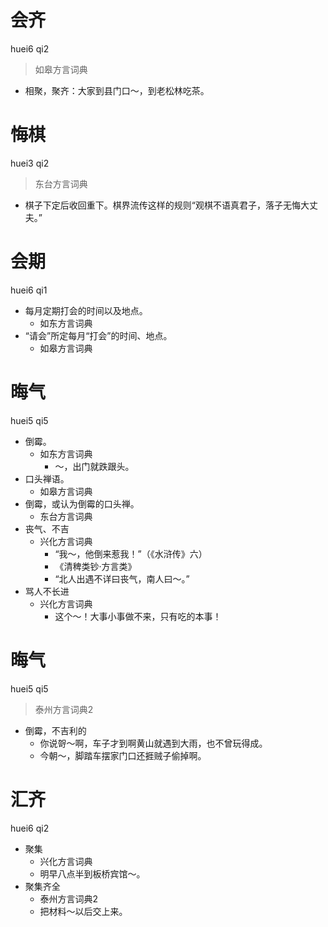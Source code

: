 # 会齐
huei6 qi2
> 如皋方言词典
- 相聚，聚齐：大家到县门口～，到老松林吃茶。

# 悔棋
huei3 qi2
> 东台方言词典
- 棋子下定后收回重下。棋界流传这样的规则“观棋不语真君子，落子无悔大丈夫。”

# 会期
huei6 qi1
+ 每月定期打会的时间以及地点。
  * 如东方言词典
+ “请会”所定每月“打会”的时间、地点。
  * 如皋方言词典

# 晦气
huei5 qi5
+ 倒霉。
  * 如东方言词典
    - ～，出门就跌跟头。
+ 口头禅语。
  * 如皋方言词典
+ 倒霉，或认为倒霉的口头禅。
  * 东台方言词典
+ 丧气、不吉
  * 兴化方言词典
    - “我～，他倒来惹我！”（《水浒传》六）
    - 《清稗类钞·方言类》
    - “北人出遇不详曰丧气，南人曰～。”
+ 骂人不长进
  * 兴化方言词典
    - 这个～！大事小事做不来，只有吃的本事！

# 晦气
huei5 qi5
> 泰州方言词典2
- 倒霉，不吉利的
  - 你说哿～啊，车子才到啊黄山就遇到大雨，也不曾玩得成。
  - 今朝～，脚踏车摆家门口还捱贼子偷掉啊。

# 汇齐
huei6 qi2
+ 聚集
  * 兴化方言词典
  - 明早八点半到板桥宾馆～。
+ 聚集齐全
  * 泰州方言词典2
  - 把材料～以后交上来。
